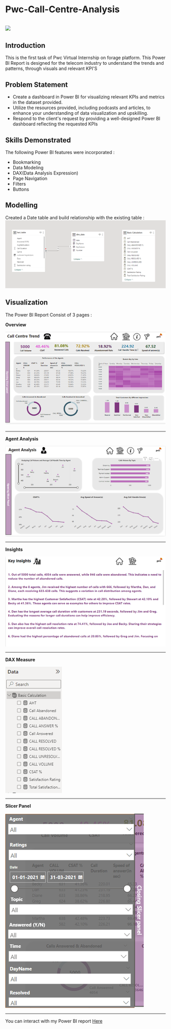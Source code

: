 # Pwc-Call-Centre-Analysis

![](IntroImage.jpg)
---



## Introduction
 This is the first task of Pwc Virtual Internship on forage platform. This Power BI Report is designed for the telecom industry to understand the trends and patterns, through visuals and relevant KPI'S
 

 ## Problem Statement
 - Create a dashboard in Power BI for visualizing relevant KPIs and metrics in the dataset provided.
 - Utilize the resources provided, including podcasts and articles, to enhance your understanding of data visualization and upskilling.
 - Respond to the client's request by providing a well-designed Power BI dashboard reflecting the requested KPIs

## Skills Demonstrated
The following Power BI features were incorporated :
- Bookmarking
- Data Modeling
- DAX(Data Analysis Expression)
- Page Navigation
- Filters
- Buttons

## Modelling
 Created a Date table and build relationship with the existing table :
 ![](Data_Modeling.png)

 ## Visualization
 The Power BI Report Consist of 3 pages :
 
 
**Overview**

![](OverView.png)

---

**Agent Analysis**
 
![](Agent_Analysis.png)

---

 **Insights**
 
![](Insights.png)

---
**DAX Measure**

![](DAX.png)

---

**Slicer Panel**

![](SlicerPanel.png)

---

You can interact with my Power BI report [Here](https://app.powerbi.com/view?r=eyJrIjoiODMzZjQwZWItNTAyMC00ZDA1LTgxMjUtMTQ2YmQ5ZTlmYzRkIiwidCI6IjM4N2IyZTQ0LTM2ZTEtNDliMy04OWMxLTc1NDM4ZDc3NmQ1MiJ9)

